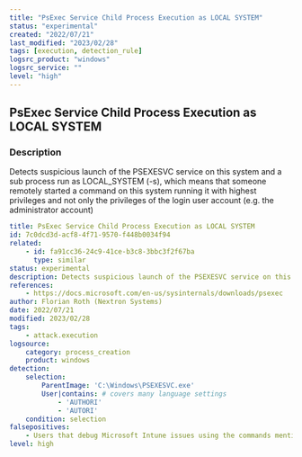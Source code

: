 ```yaml
---
title: "PsExec Service Child Process Execution as LOCAL SYSTEM"
status: "experimental"
created: "2022/07/21"
last_modified: "2023/02/28"
tags: [execution, detection_rule]
logsrc_product: "windows"
logsrc_service: ""
level: "high"
---
```


## PsExec Service Child Process Execution as LOCAL SYSTEM

### Description

Detects suspicious launch of the PSEXESVC service on this system and a sub process run as LOCAL_SYSTEM (-s), which means that someone remotely started a command on this system running it with highest privileges and not only the privileges of the login user account (e.g. the administrator account)

```yml
title: PsExec Service Child Process Execution as LOCAL SYSTEM
id: 7c0dcd3d-acf8-4f71-9570-f448b0034f94
related:
    - id: fa91cc36-24c9-41ce-b3c8-3bbc3f2f67ba
      type: similar
status: experimental
description: Detects suspicious launch of the PSEXESVC service on this system and a sub process run as LOCAL_SYSTEM (-s), which means that someone remotely started a command on this system running it with highest privileges and not only the privileges of the login user account (e.g. the administrator account)
references:
    - https://docs.microsoft.com/en-us/sysinternals/downloads/psexec
author: Florian Roth (Nextron Systems)
date: 2022/07/21
modified: 2023/02/28
tags:
    - attack.execution
logsource:
    category: process_creation
    product: windows
detection:
    selection:
        ParentImage: 'C:\Windows\PSEXESVC.exe'
        User|contains: # covers many language settings
            - 'AUTHORI'
            - 'AUTORI'
    condition: selection
falsepositives:
    - Users that debug Microsoft Intune issues using the commands mentioned in the official documentation; see https://learn.microsoft.com/en-us/mem/intune/apps/intune-management-extension
level: high

```
